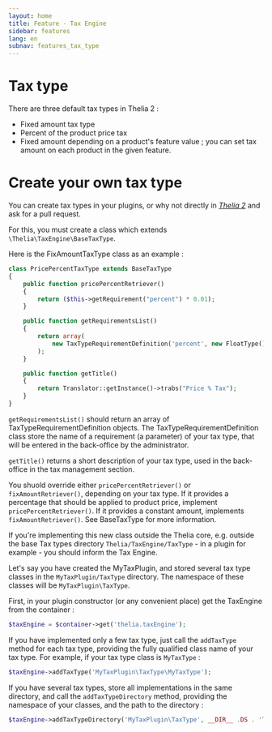 ```yaml
---
layout: home
title: Feature - Tax Engine
sidebar: features
lang: en
subnav: features_tax_type
---
```


# Tax type

There are three default tax types in Thelia 2 :

* Fixed amount tax type
* Percent of the product price tax
* Fixed amount depending on a product's feature value ; you can set tax amount on each product in the given feature.

# Create your own tax type

You can create tax types in your plugins, or why not directly in [*Thelia 2*](https://github.com/thelia/thelia) and ask for a pull request.

For this, you must create a class which extends `\Thelia\TaxEngine\BaseTaxType`.

Here is the FixAmountTaxType class as an example :

```php
class PricePercentTaxType extends BaseTaxType
{
    public function pricePercentRetriever()
    {
        return ($this->getRequirement("percent") * 0.01);
    }

    public function getRequirementsList()
    {
        return array(
            new TaxTypeRequirementDefinition('percent', new FloatType())
        );
    }

    public function getTitle()
    {
        return Translator::getInstance()->trabs("Price % Tax");
    }
}
```

`getRequirementsList()` should return an array of TaxTypeRequirementDefinition objects. The TaxTypeRequirementDefinition class store the name of a requirement (a parameter) of your tax type, that will be entered in the back-office by the administrator.

`getTitle()` returns a short description of your tax type, used in the back-office in the tax management section.

You shuold override either `pricePercentRetriever()` or `fixAmountRetriever()`, depending on your tax type. If it provides a percentage that should be applied to product price, implement `pricePercentRetriever()`.
If it provides a constant amount, implements `fixAmountRetriever()`. See BaseTaxType for more information.

If you're implementing this new class outside the Thelia core, e.g. outside the base Tax types directory `Thelia/TaxEngine/TaxType` - in a plugin for example - you should inform the Tax Engine.

Let's say you have created the MyTaxPlugin, and stored several tax type classes in the `MyTaxPlugin/TaxType` directory. The namespace of these classes will be `MyTaxPlugin\TaxType`.

First, in your plugin constructor (or any convenient place) get the TaxEngine from the container :

```php
$taxEngine = $container->get('thelia.taxEngine');
```

If you have implemented only a few tax type, just call the `addTaxType` method for each tax type, providing the fully qualified class name of your tax type. For example, if your tax type class is `MyTaxType` :

```php
$taxEngine->addTaxType('MyTaxPlugin\TaxType\MyTaxType');
```

If you have several tax types, store all implementations in the same directory, and call the `addTaxTypeDirectory` method, providing the namespace of your classes, and the path to the directory :

```php
$taxEngine->addTaxTypeDirectory('MyTaxPlugin\TaxType', __DIR__ .DS . 'TaxType');
```